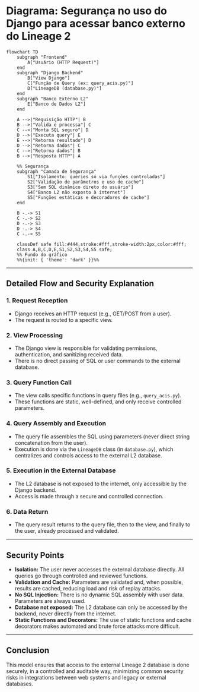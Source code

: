 # Diagrama: Segurança no uso do Django para acessar banco externo do Lineage 2

```mermaid
flowchart TD
    subgraph "Frontend"
        A["Usuário (HTTP Request)"]
    end
    subgraph "Django Backend"
        B["View Django"]
        C["Função de Query (ex: query_acis.py)"]
        D["LineageDB (database.py)"]
    end
    subgraph "Banco Externo L2"
        E["Banco de Dados L2"]
    end

    A -->|"Requisição HTTP"| B
    B -->|"Valida e processa"| C
    C -->|"Monta SQL seguro"| D
    D -->|"Executa query"| E
    E -->|"Retorna resultado"| D
    D -->|"Retorna dados"| C
    C -->|"Retorna dados"| B
    B -->|"Resposta HTTP"| A

    %% Segurança
    subgraph "Camada de Segurança"
        S1["Isolamento: queries só via funções controladas"]
        S2["Validação de parâmetros e uso de cache"]
        S3["Sem SQL dinâmico direto do usuário"]
        S4["Banco L2 não exposto à internet"]
        S5["Funções estáticas e decoradores de cache"]
    end

    B -.-> S1
    C -.-> S2
    D -.-> S3
    D -.-> S4
    C -.-> S5

    classDef safe fill:#444,stroke:#fff,stroke-width:2px,color:#fff;
    class A,B,C,D,E,S1,S2,S3,S4,S5 safe;
    %% Fundo do gráfico
    %%{init: { 'theme': 'dark' }}%%
```

---

## Detailed Flow and Security Explanation

### 1. Request Reception
- Django receives an HTTP request (e.g., GET/POST from a user).
- The request is routed to a specific view.

### 2. View Processing
- The Django view is responsible for validating permissions, authentication, and sanitizing received data.
- There is no direct passing of SQL or user commands to the external database.

### 3. Query Function Call
- The view calls specific functions in query files (e.g., `query_acis.py`).
- These functions are static, well-defined, and only receive controlled parameters.

### 4. Query Assembly and Execution
- The query file assembles the SQL using parameters (never direct string concatenation from the user).
- Execution is done via the `LineageDB` class (in `database.py`), which centralizes and controls access to the external L2 database.

### 5. Execution in the External Database
- The L2 database is not exposed to the internet, only accessible by the Django backend.
- Access is made through a secure and controlled connection.

### 6. Data Return
- The query result returns to the query file, then to the view, and finally to the user, already processed and validated.

---

## Security Points

- **Isolation:** The user never accesses the external database directly. All queries go through controlled and reviewed functions.
- **Validation and Cache:** Parameters are validated and, when possible, results are cached, reducing load and risk of replay attacks.
- **No SQL Injection:** There is no dynamic SQL assembly with user data. Parameters are always used.
- **Database not exposed:** The L2 database can only be accessed by the backend, never directly from the internet.
- **Static Functions and Decorators:** The use of static functions and cache decorators makes automated and brute force attacks more difficult.

---

## Conclusion

This model ensures that access to the external Lineage 2 database is done securely, in a controlled and auditable way, minimizing common security risks in integrations between web systems and legacy or external databases.